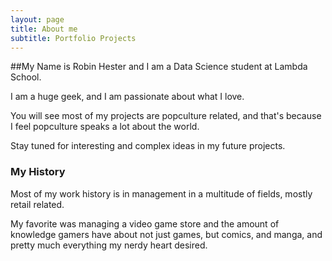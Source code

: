 ```yaml
---
layout: page
title: About me
subtitle: Portfolio Projects
---
```


##My Name is Robin Hester and I am a Data Science student at Lambda School. 

I am a huge geek, and I am passionate about what I love. 

You will see most of my projects are popculture related, and that's because I feel popculture speaks a lot about the world.

Stay tuned for interesting and complex ideas in my future projects. 

### My History

Most of my work history is in management in a multitude of fields, mostly retail related. 

My favorite was managing a video game store and the amount of knowledge gamers have about not just games, but comics, and 
manga, and pretty much everything my nerdy heart desired. 




